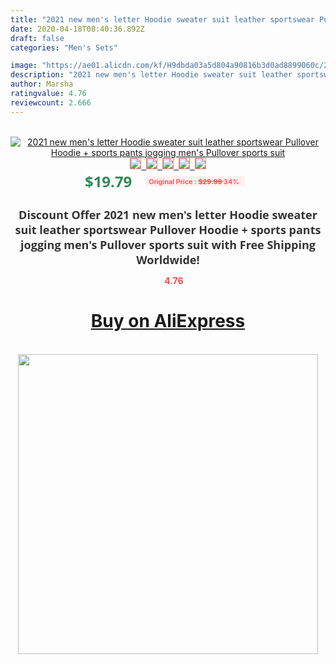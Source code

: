 ```yaml
---
title: "2021 new men's letter Hoodie sweater suit leather sportswear Pullover Hoodie + sports pants jogging men's Pullover sports suit"
date: 2020-04-18T08:40:36.892Z
draft: false
categories: "Men's Sets"

image: "https://ae01.alicdn.com/kf/H9dbda03a5d804a90816b3d0ad8899060c/2021-new-men-s-letter-Hoodie-sweater-suit-leather-sportswear-Pullover-Hoodie-sports-pants-jogging-men.jpg"
description: "2021 new men's letter Hoodie sweater suit leather sportswear Pullover Hoodie + sports pants jogging men's Pullover sports suit"
author: Marsha
ratingvalue: 4.76
reviewcount: 2.666
---
```

<br>
<div style="text-align: center;">
<a href="https://s.click.aliexpress.com/e/_Aey0qh" target="_blank" rel="nofollow noopener noreferrer"><img alt="2021 new men's letter Hoodie sweater suit leather sportswear Pullover Hoodie + sports pants jogging men's Pullover sports suit" class="magnifier-image" src="https://ae01.alicdn.com/kf/H9dbda03a5d804a90816b3d0ad8899060c/2021-new-men-s-letter-Hoodie-sweater-suit-leather-sportswear-Pullover-Hoodie-sports-pants-jogging-men.jpg_640x640.jpg">
<br>
<img style="border:1px solid salmon" src="https://ae01.alicdn.com/kf/H9dbda03a5d804a90816b3d0ad8899060c/2021-new-men-s-letter-Hoodie-sweater-suit-leather-sportswear-Pullover-Hoodie-sports-pants-jogging-men.jpg_120x120.jpg">&nbsp;&nbsp;<img style="border:1px solid salmon" src="https://ae01.alicdn.com/kf/H5210ccbf438e4792a97412f9d641ab3d9/2021-new-men-s-letter-Hoodie-sweater-suit-leather-sportswear-Pullover-Hoodie-sports-pants-jogging-men.jpg_120x120.jpg">&nbsp;&nbsp;<img style="border:1px solid salmon" src="_120x120.jpg">&nbsp;&nbsp;<img style="border:1px solid salmon" src="_120x120.jpg">&nbsp;&nbsp;<img style="border:1px solid salmon" src="https://ae01.alicdn.com/kf/H061f976859294015ac1a4fa84afb3ba8u/2021-new-men-s-letter-Hoodie-sweater-suit-leather-sportswear-Pullover-Hoodie-sports-pants-jogging-men.jpg_120x120.jpg"></a></div><br0>
<div style="text-align: center;"><span style="background-color: white; border: 0px; box-sizing: border-box; color: seagreen; display: inline-block; font-family: &quot;open sans&quot; , &quot;arial&quot; , &quot;helvetica&quot; , sans-serif , &quot;heiti&quot;; font-size: 24px; font-stretch: inherit; font-weight: 700; line-height: inherit; margin: 0px 10px 0px 0px; padding: 0px; vertical-align: middle;">$19.79 </span>
<span style="background: rgb(255 , 241 , 241); border-radius: 3px; border: 0px; box-sizing: border-box; color: #ff4747; display: inline-block; font-family: inherit; font-size: 12px; font-stretch: inherit; font-style: inherit; font-variant: inherit; font-weight: 600; line-height: inherit; margin: 0px; padding: 2px 5px; transform: scale(0.9); vertical-align: middle;">Original Price : <b style="text-decoration: line-through;">$29.99 </b> 34%&nbsp;&nbsp;</span></div>
<h1 style="color: #333333; display: inline-block; font-family: &quot;open sans&quot; , &quot;arial&quot; , &quot;helvetica&quot; , sans-serif , &quot;heiti&quot;; font-size: 18px; font-stretch: inherit; font-weight: 700; text-align: center;">Discount Offer 2021 new men's letter Hoodie sweater suit leather sportswear Pullover Hoodie + sports pants jogging men's Pullover sports suit with Free Shipping Worldwide!</h1>
<div style="color: #ff4747; text-align: center;">
<img src="https://4.bp.blogspot.com/-M0ZcTcb-5uY/XleCXlxnR4I/AAAAAAAAAEc/OrjgMkXV1oMQFaCRZj5HQwOCBcu3w1FegCPcBGAYYCw/s1600/star.png" style="height: 15px;">&nbsp;<b>4.76</b></div>
<div class="button_cont" align="center"><a class="buynow_a" href="https://s.click.aliexpress.com/e/_Aey0qh" target="_blank" rel="nofollow noopener noreferrer"><H1>Buy on AliExpress</H1></a></div><br>
<div class="separator" style="clear: both; text-align: center;">
<img src="https://lh3.googleusercontent.com/-pTy5HemUv9M/XlePHvY0dAI/AAAAAAAAAE4/0nX5iRUoIWY8eMW9Dpxeirr157OZliDIgCLcBGAsYHQ/s1600/badge.gif" width="480">
</div>
